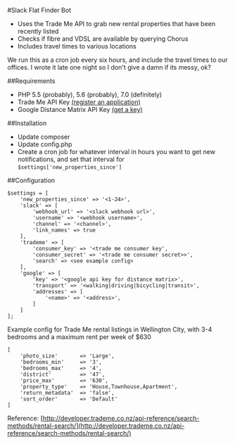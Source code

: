#Slack Flat Finder Bot

* Uses the Trade Me API to grab new rental properties that have been recently listed
* Checks if fibre and VDSL are available by querying Chorus
* Includes travel times to various locations

We run this as a cron job every six hours, and include the travel times to our offices. I wrote it late one night so I don't give a damn if its messy, ok?

##Requirements
* PHP 5.5 (probably), 5.6 (probably), 7.0 (definitely)
* Trade Me API Key [(register an application)](https://www.trademe.co.nz/MyTradeMe/Api/RegisterNewApplication.aspx)
* Google Distance Matrix API Key [(get a key)](https://developers.google.com/maps/documentation/distance-matrix/start#get-a-key)

##Installation
* Update composer
* Update config.php
* Create a cron job for whatever interval in hours you want to get new notifications, and set that interval for `$settings['new_properties_since']`


##Configuration
```
$settings = [
    'new_properties_since' => '<1-24>',
    'slack' => [
        'webhook_url' => '<slack webhook url>',
        'username' => '<webhook username>',
        'channel' => '<channel>',
        'link_names' => true
    ],
    'trademe' => [
        'consumer_key' => '<trade me consumer key',
        'consumer_secret' => '<trade me consumer secret>>',
        'search' => <see example config>
    ],
    'google' => [
        'key' => '<google api key for distance matrix>',
        'transport' => '<walking|driving|bicycling|transit>',
        'addresses' => [
            '<name>' => '<address>',
        ]
    ]
];

```

Example config for Trade Me rental listings in Wellington City, with 3-4 bedrooms and a maximum rent per week of $630
```
[
    'photo_size'       => 'Large',
    'bedrooms_min'     => '3',
    'bedrooms_max'     => '4',
    'district'         => '47',
    'price_max'        => '630',
    'property_type'    => 'House,Townhouse,Apartment',
    'return_metadata'  => 'false',
    'sort_order'       => 'Default'
]
```
Reference: [http://developer.trademe.co.nz/api-reference/search-methods/rental-search/](http://developer.trademe.co.nz/api-reference/search-methods/rental-search/)
